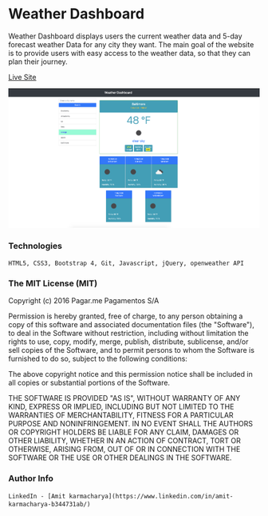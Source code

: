 # Weather Dashboard

Weather Dashboard displays users the current weather data and 5-day forecast weather Data for any city they want. The main goal of the website is to provide users with easy access to the weather data, so that they can plan their journey. 

[Live Site](https://amitkarmacharya-edu.github.io/06-weather-Dashboard/)

![Website snap shot](./Assets/images/snapshot.png)

### Technologies 
    HTML5, CSS3, Bootstrap 4, Git, Javascript, jQuery, openweather API 
  

### The MIT License (MIT)

  Copyright (c) 2016 Pagar.me Pagamentos S/A

  Permission is hereby granted, free of charge, to any person obtaining a copy
  of this software and associated documentation files (the "Software"), to deal
  in the Software without restriction, including without limitation the rights
  to use, copy, modify, merge, publish, distribute, sublicense, and/or sell
  copies of the Software, and to permit persons to whom the Software is
  furnished to do so, subject to the following conditions:

  The above copyright notice and this permission notice shall be included in all
  copies or substantial portions of the Software.

  THE SOFTWARE IS PROVIDED "AS IS", WITHOUT WARRANTY OF ANY KIND, EXPRESS OR
  IMPLIED, INCLUDING BUT NOT LIMITED TO THE WARRANTIES OF MERCHANTABILITY,
  FITNESS FOR A PARTICULAR PURPOSE AND NONINFRINGEMENT. IN NO EVENT SHALL THE
  AUTHORS OR COPYRIGHT HOLDERS BE LIABLE FOR ANY CLAIM, DAMAGES OR OTHER
  LIABILITY, WHETHER IN AN ACTION OF CONTRACT, TORT OR OTHERWISE, ARISING FROM,
  OUT OF OR IN CONNECTION WITH THE SOFTWARE OR THE USE OR OTHER DEALINGS IN THE
  SOFTWARE.
  
  ### Author Info
  
    LinkedIn - [Amit karmacharya](https://www.linkedin.com/in/amit-karmacharya-b344731ab/)
